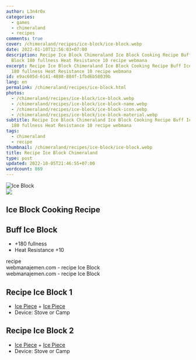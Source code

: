 ```yaml
---
author: L3n4r0x
categories:
  - games
  - chimeraland
  - recipes
comments: true
cover: /chimeraland/recipes/ice-block/ice-block.webp
date: 2022-01-10T12:56:03+07:00
description: Recipe Ice Block Chimeraland Ice Block Cooking Recipe Buff Ice
  Block 180 fullness Heat Resistance 10 recipe webmana
excerpt: Recipe Ice Block Chimeraland Ice Block Cooking Recipe Buff Ice Block
  180 fullness Heat Resistance 10 recipe webmana
id: e9ac605d-6141-4888-884f-1fbd6b58039b
lang: en
permalink: /chimeraland/recipes/ice-block.html
photos:
  - /chimeraland/recipes/ice-block/ice-block.webp
  - /chimeraland/recipes/ice-block/ice-block-name.webp
  - /chimeraland/recipes/ice-block/ice-block-icon.webp
  - /chimeraland/recipes/ice-block/ice-block-material.webp
subtitle: Recipe Ice Block Chimeraland Ice Block Cooking Recipe Buff Ice Block
  180 fullness Heat Resistance 10 recipe webmana
tags:
  - chimeraland
  - recipe
thumbnail: /chimeraland/recipes/ice-block/ice-block.webp
title: Recipe Ice Block Chimeraland
type: post
updated: 2022-10-05T21:46:55+07:00
wordcount: 869
---
```


<link
  rel="stylesheet"
  href="https://rawcdn.githack.com/dimaslanjaka/Web-Manajemen/870a349/css/bootstrap-5-3-0-alpha3-wrapper.css"
/>
<section id="bootstrap-wrapper">
  <div data-bs-theme="dark">
    <div class="card mb-2">
      <div class="card-body">
        <div class="row g-0">
          <div class="col-sm-4 position-relative mb-2">
            <img
              src="https://www.webmanajemen.com/chimeraland/recipes/ice-block/ice-block-material.webp"
              class="card-img fit-cover w-100 h-100"
              alt="Ice Block"
              data-fancybox="true"
            />
          </div>
          <div class="col-sm-8 mb-2">
            <div class="card-body">
              <div class="d-flex flex-row align-items-center mb-3">
                <img
                  class="d-inline-block me-2"
                  src="https://www.webmanajemen.com/chimeraland/recipes/ice-block/ice-block-icon.webp"
                  width="auto"
                  height="auto"
                  style="vertical-align: middle"
                />
                <h2 class="fs-5">Ice Block Cooking Recipe</h2>
              </div>
              <h2 class="card-title fs-5">Buff Ice Block</h2>
              <div class="card-text">
                <ul>
                  <li>+180 fullness</li>
                  <li>Heat Resistance +10</li>
                </ul>
              </div>
              <span class="badge rounded-pill">recipe</span>
            </div>
            <div class="card-footer text-end text-muted mt-auto">
              webmanajemen.com - recipe Ice Block
            </div>
          </div>
        </div>
      </div>
      <div class="card-footer text-end text-muted">
        webmanajemen.com - recipe Ice Block
      </div>
    </div>
    <div class="row mb-2">
      <div class="col-12 col-lg-6 recipe-item mb-2">
        <div class="card">
          <div class="card-body">
            <h2 class="card-title fs-5">Recipe Ice Block 1</h2>
            <div class="card-text">
              <ul>
                <li>
                  <a
                    class="text-decoration-none text-primary"
                    href="/chimeraland/materials/ice-piece.html"
                    >Ice Piece</a
                  ><span> + </span
                  ><a
                    class="text-decoration-none text-primary"
                    href="/chimeraland/materials/ice-piece.html"
                    >Ice Piece</a
                  >
                </li>
                <li>Device: Stove or Camp</li>
              </ul>
            </div>
          </div>
        </div>
      </div>
      <div class="col-12 col-lg-6 recipe-item mb-2">
        <div class="card">
          <div class="card-body">
            <h2 class="card-title fs-5">Recipe Ice Block 2</h2>
            <div class="card-text">
              <ul>
                <li>
                  <a
                    class="text-decoration-none text-primary"
                    href="/chimeraland/materials/ice-piece.html"
                    >Ice Piece</a
                  ><span> + </span
                  ><a
                    class="text-decoration-none text-primary"
                    href="/chimeraland/materials/ice-piece.html"
                    >Ice Piece</a
                  >
                </li>
                <li>Device: Stove or Camp</li>
              </ul>
            </div>
          </div>
        </div>
      </div>
    </div>
  </div>
</section>